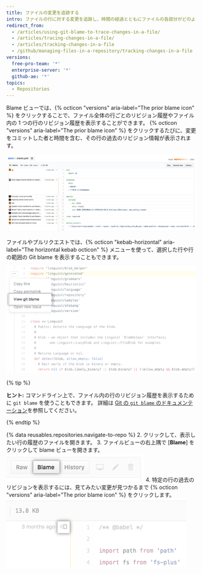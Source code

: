 ```yaml
---
title: ファイルの変更を追跡する
intro: ファイルの行に対する変更を追跡し、時間の経過とともにファイルの各部分がどのように変化したのかを追跡できます。
redirect_from:
  - /articles/using-git-blame-to-trace-changes-in-a-file/
  - /articles/tracing-changes-in-a-file/
  - /articles/tracking-changes-in-a-file
  - /github/managing-files-in-a-repository/tracking-changes-in-a-file
versions:
  free-pro-team: '*'
  enterprise-server: '*'
  github-ae: '*'
topics:
  - Repositories
---
```


Blame ビューでは、{% octicon "versions" aria-label="The prior blame icon" %} をクリックすることで、ファイル全体の行ごとのリビジョン履歴やファイル内の 1 つの行のリビジョン履歴を表示することができます。 {% octicon "versions" aria-label="The prior blame icon" %} をクリックするたびに、変更をコミットした者と時間を含む、その行の過去のリビジョン情報が表示されます。

![Git blame ビュー](/assets/images/help/repository/git_blame.png)

ファイルやプルリクエストでは、{% octicon "kebab-horizontal" aria-label="The horizontal kebab octicon" %} メニューを使って、選択した行や行の範囲の Git blame を表示することもできます。

![選択した行の Git blame を表示するオプションのあるケバブメニュー](/assets/images/help/repository/view-git-blame-specific-line.png)

{% tip %}

**ヒント:** コマンドライン上で、ファイル内の行のリビジョン履歴を表示するために `git blame` を使うこともできます。 詳細は [Git の `git blame` のドキュメンテーション](https://git-scm.com/docs/git-blame)を参照してください。

{% endtip %}

{% data reusables.repositories.navigate-to-repo %}
2. クリックして、表示したい行の履歴のファイルを開きます。
3. ファイルビューの右上隅で [**Blame**] をクリックして blame ビューを開きます。 ![[Blame] ボタン](/assets/images/help/repository/blame-button.png)
4. 特定の行の過去のリビジョンを表示するには、見てみたい変更が見つかるまで {% octicon "versions" aria-label="The prior blame icon" %} をクリックします。 ![さらに前の状態に遡るボタン](/assets/images/help/repository/prior-blame-button.png)
